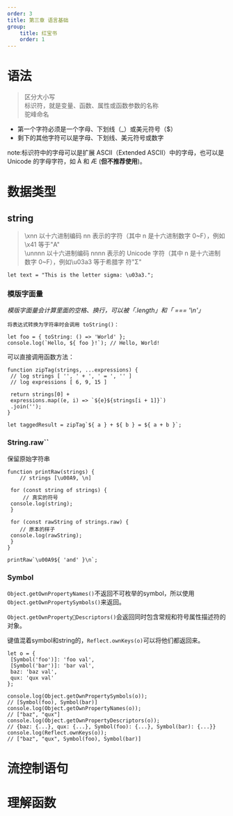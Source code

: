 ```yaml
---
order: 3
title: 第三章 语言基础
group:
    title: 红宝书
    order: 1
---
```

# 语法
>区分大小写  
标识符，就是变量、函数、属性或函数参数的名称  
驼峰命名  
* 第一个字符必须是一个字母、下划线（_）或美元符号（$）
* 剩下的其他字符可以是字母、下划线、美元符号或数字  

note:标识符中的字母可以是扩展 ASCII（Extended ASCII）中的字母，也可以是 Unicode 的字母字符，如 À 和 Æ (**但不推荐使用**)。

# 数据类型

## string

>\xnn 以十六进制编码 nn 表示的字符（其中 n 是十六进制数字 0~F），例如\x41 等于"A"  
\unnnn 以十六进制编码 nnnn 表示的 Unicode 字符（其中 n 是十六进制数字 0~F），例如\u03a3 等于希腊字
符"Σ"

```
let text = "This is the letter sigma: \u03a3.";
```
### 模版字面量

*模版字面量会计算里面的空格、换行，可以被「.length」和「 === '\n'」*

```
将表达式转换为字符串时会调用 toString()：

let foo = { toString: () => 'World' }; 
console.log(`Hello, ${ foo }!`); // Hello, World!
```

可以直接调用函数方法：
```
function zipTag(strings, ...expressions) { 
 // log strings [ '', ' + ', ' = ', '' ]
 // log expressions [ 6, 9, 15 ]

 return strings[0] + 
 expressions.map((e, i) => `${e}${strings[i + 1]}`) 
 .join(''); 
} 

let taggedResult = zipTag`${ a } + ${ b } = ${ a + b }`;
```

### String.raw``
保留原始字符串
```
function printRaw(strings) { 
    // strings [\u00A9, \n]

 for (const string of strings) { 
     // 真实的符号
 console.log(string); 
 } 

 for (const rawString of strings.raw) { 
    // 原本的样子 
 console.log(rawString); 
 } 
}

printRaw`\u00A9${ 'and' }\n`;
```

### Symbol

`Object.getOwnPropertyNames()`不返回不可枚举的symbol，所以使用`Object.getOwnPropertySymbols()`来返回。

`Object.getOwnPropertyDescriptors()`会返回同时包含常规和符号属性描述符的对象。

键值混着symbol和string的，`Reflect.ownKeys(o)`可以将他们都返回来。

```
let o = { 
 [Symbol('foo')]: 'foo val', 
 [Symbol('bar')]: 'bar val', 
 baz: 'baz val', 
 qux: 'qux val' 
}; 

console.log(Object.getOwnPropertySymbols(o)); 
// [Symbol(foo), Symbol(bar)] 
console.log(Object.getOwnPropertyNames(o)); 
// ["baz", "qux"] 
console.log(Object.getOwnPropertyDescriptors(o)); 
// {baz: {...}, qux: {...}, Symbol(foo): {...}, Symbol(bar): {...}} 
console.log(Reflect.ownKeys(o)); 
// ["baz", "qux", Symbol(foo), Symbol(bar)]
```

# 流控制语句

# 理解函数